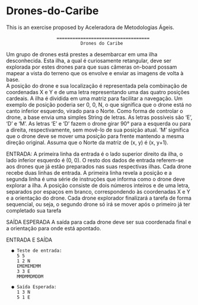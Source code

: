 # Drones-do-Caribe
This is an exercise proposed by Aceleradora de Metodologias Ágeis.

                       ===================================
                                Drones do Caribe
  Um grupo de drones está prestes a desembarcar em uma ilha desconhecida. Esta
ilha, a qual é curiosamente retangular, deve ser explorada por estes drones para que suas
câmeras on-board possam mapear a vista do terreno que os envolve e enviar as imagens
de volta à base.  
  A posição do drone e sua localização é representada pela combinação de
coordenadas X e Y e de uma letra representando uma das quatro posições cardeais. A
ilha é dividida em uma matriz para facilitar a navegação. Um exemplo de posição poderia
ser 0, 0, N, o que significa que o drone está no canto inferior esquerdo, virado para o
Norte.
  Como forma de controlar o drone, a base envia uma simples String de letras. As
letras possíveis são ‘E’, ‘D’ e ‘M’. As letras ‘E’ e ‘D’ fazem o drone girar 90° para a
esquerda ou para a direita, respectivamente, sem movê-lo de sua posição atual. ‘M’
significa que o drone deve se mover uma posição para frente mantendo a mesma direção
original.
  Assuma que o Norte da matriz de (x, y) é (x, y+1).
  
ENTRADA:
  A primeira linha da entrada é o lado superior direito da ilha, o lado inferior esquerdo
é (0, 0).
O resto dos dados de entrada referem-se aos drones que já estão preparados nas
suas respectivas ilhas. Cada drone recebe duas linhas de entrada. A primeira linha revela
a posição e a segunda linha é uma série de instruções que informa como o drone deve
explorar a ilha.
  A posição consiste de dois números inteiros e de uma letra, separados por espaços
em branco, correspondendo às coordenadas X e Y e a orientação do drone.
Cada drone explorador finalizará a tarefa de forma sequencial, ou seja, o segundo
drone só irá se mover após o primeiro já ter completado sua tarefa

SAÍDA ESPERADA
  A saída para cada drone deve ser sua coordenada final e a orientação para onde
está apontado.

ENTRADA E SAÍDA

      ● Teste de entrada:
        5 5
        1 2 N
        EMEMEMEMM
        3 3 E
        MMDMMDMDDM
        
      ● Saída Esperada:
        1 3 N
        5 1 E

